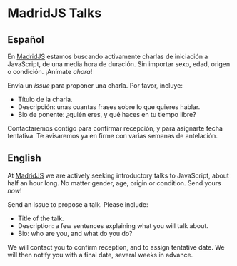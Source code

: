 # MadridJS Talks

## Español

En [MadridJS](http://www.meetup.com/madridjs/)
estamos buscando activamente charlas de iniciación a JavaScript,
de una media hora de duración.
Sin importar sexo, edad, origen o condición.
¡Anímate *ahora*!

Envía un _issue_ para proponer una charla. Por favor, incluye:

* Título de la charla.
* Descripción: unas cuantas frases sobre lo que quieres hablar.
* Bio de ponente: ¿quién eres, y qué haces en tu tiempo libre?

Contactaremos contigo para confirmar recepción, y para asignarte fecha tentativa.
Te avisaremos ya en firme con varias semanas de antelación.

## English

At [MadridJS](http://www.meetup.com/madridjs/)
we are actively seeking introductory talks to JavaScript,
about half an hour long.
No matter gender, age, origin or condition.
Send yours *now*!

Send an issue to propose a talk. Please include:

* Title of the talk.
* Description: a few sentences explaining what you will talk about.
* Bio: who are you, and what do you do?

We will contact you to confirm reception, and to assign tentative date.
We will then notify you with a final date, several weeks in advance.

